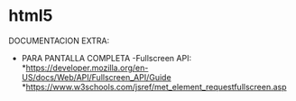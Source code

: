 # html5

DOCUMENTACION EXTRA:

- PARA PANTALLA COMPLETA -Fullscreen API:
   *https://developer.mozilla.org/en-US/docs/Web/API/Fullscreen_API/Guide
   *https://www.w3schools.com/jsref/met_element_requestfullscreen.asp
   
